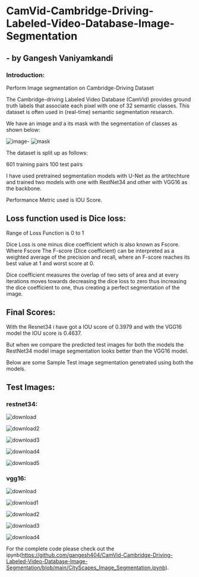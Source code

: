 # CamVid-Cambridge-Driving-Labeled-Video-Database-Image-Segmentation
## - by Gangesh Vaniyamkandi

### Introduction:
Perform Image segmentation on Cambridge-Driving Dataset

The Cambridge-driving Labeled Video Database (CamVid) provides ground truth labels that associate each pixel with one of 32 semantic classes. This dataset is often used in (real-time) semantic segmentation research.

We have an image and a its mask with the segmentation of classes as shown below:

![image-](https://user-images.githubusercontent.com/66409831/167540309-f19829d5-7a60-45b5-9d5e-0f0ddbfb9f81.png)  ![mask](https://user-images.githubusercontent.com/66409831/167540369-d3266e88-49b5-49d1-a7a6-25baa34778dc.png)

The dataset is split up as follows:

601 training pairs
100 test pairs

I have used pretrained segmentation models with U-Net as the artitechture and trained two models with one with RestNet34 and other with VGG16 as the backbone.

Performance Metric used is IOU Score.

## Loss function used is Dice loss:

Range of Loss Function is 0 to 1

Dice Loss is one minus dice coefficient which is also known as Fscore. Where Fscore The F-score (Dice coefficient) can be interpreted as a weighted average of the precision and recall, where an F-score reaches its best value at 1 and worst score at 0.

Dice coefficient measures the overlap of two sets of area and at every iterations moves towards decreasing the dice loss to zero thus increasing the dice coefficient to one, thus creating a perfect segmentation of the image.

## Final Scores:

With the Resnet34 i have got a IOU score of 0.3979 and with the VGG16 model the IOU score is 0.4637.

But when we compare the predicted test images for both the models the RestNet34 model image segmentation looks better than the VGG16 model.

Below are some Sample Test image segmentation genetrated using both the models.

## Test Images:

### restnet34:

![download](https://user-images.githubusercontent.com/66409831/167542939-66c7c142-fc33-478d-8531-339292a573e6.png)

![download2](https://user-images.githubusercontent.com/66409831/167542975-19fdd8e9-099b-4014-a789-13a46d6911a0.png)

![download3](https://user-images.githubusercontent.com/66409831/167542996-e75e92f1-53f2-4c4a-90a4-549023b94244.png)

![download4](https://user-images.githubusercontent.com/66409831/167543027-28c93969-a552-423a-9428-ed8162f1a454.png)

![download5](https://user-images.githubusercontent.com/66409831/167543064-76194a5a-9350-45a1-9369-e52518ac4468.png)

### vgg16:

![download](https://user-images.githubusercontent.com/66409831/167583231-3f49562a-55fa-43a5-a34d-7a6589b722b9.png)

![download1](https://user-images.githubusercontent.com/66409831/167583286-342797c8-61d8-47a3-83fa-8aeb87a0e633.png)

![download2](https://user-images.githubusercontent.com/66409831/167583327-91fd78c6-ba13-4c43-8549-f2fe502aee2d.png)

![download3](https://user-images.githubusercontent.com/66409831/167583376-37e7e488-ab61-4b9e-9a97-99ff1248075f.png)

![download4](https://user-images.githubusercontent.com/66409831/167583416-37f5e8d0-7018-4c8d-9b8a-64cea8d5d012.png)



For the complete code please check out the ipynb(https://github.com/gangesh404/CamVid-Cambridge-Driving-Labeled-Video-Database-Image-Segmentation/blob/main/CityScapes_Image_Segmentation.ipynb).

